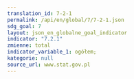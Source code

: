 ```yaml
---
translation_id: 7-2-1
permalink: /api/en/global/7/7-2-1.json
sdg_goal: 7
layout: json_en_globalne_goal_indicator
indicator: "7.2.1"
zmienne: total
indicator_variable_1: ogółem;
kategorie: null
source_url: www.stat.gov.pl
---
```

